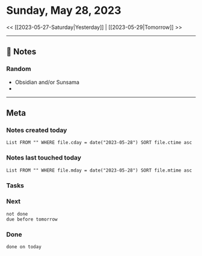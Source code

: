 


# Sunday, May 28, 2023

<< [[2023-05-27-Saturday|Yesterday]] | [[2023-05-29|Tomorrow]] >>

---


## 📝 Notes

### Random
- Obsidian and/or Sunsama
- 



---
## Meta
### Notes created today
```dataview
List FROM "" WHERE file.cday = date("2023-05-28") SORT file.ctime asc
```

### Notes last touched today
```dataview
List FROM "" WHERE file.mday = date("2023-05-28") SORT file.mtime asc
```



### Tasks

### Next

```tasks
not done 
due before tomorrow
```

### Done

```tasks
done on today
```
